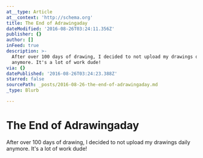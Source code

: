 ```yaml
---
at__type: Article
at__context: 'http://schema.org'
title: The End of Adrawingaday
dateModified: '2016-08-26T03:24:11.356Z'
publisher: {}
author: []
inFeed: true
description: >-
  After over 100 days of drawing, I decided to not upload my drawings daily
  anymore. It's a lot of work dude!
via: {}
datePublished: '2016-08-26T03:24:23.388Z'
starred: false
sourcePath: _posts/2016-08-26-the-end-of-adrawingaday.md
_type: Blurb

---
```

# The End of Adrawingaday

After over 100 days of drawing, I decided to not upload my drawings daily anymore. It's a lot of work dude!